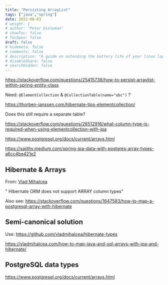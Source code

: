 ```yaml
---
title: "Persisting ArrayList"
tags: ["java","spring"]
date: 2022-08-03
# weight: 1
# author: "Peter Dieleman"
# showToc: false
# TocOpen: false
draft: false
# hidemeta: false
# comments: false
# description: "A guide on extending the battery life of your linux laptop"
# disableShare: false
# searchHidden: false
---
```


<https://stackoverflow.com/questions/25415738/how-to-persist-arraylist-within-spring-entity-class>

Need: `@ElementCollection` & `@CollectionTable(name="abc")` ?

<https://thorben-janssen.com/hibernate-tips-elementcollection/>

Does this still require a separate table?

<https://stackoverflow.com/questions/26512916/what-column-type-is-required-when-using-elementcollection-with-jpa>


<https://www.postgresql.org/docs/current/arrays.html>

<https://sajithv.medium.com/spring-jpa-data-with-postgres-array-types-a6cc4be421e2>

## Hibernate & Arrays

From: [Vlad Mihalcea](https://vladmihalcea.com/postgresql-array-java-list/)

" Hibernate ORM does not support ARRAY column types"

Also see: <https://stackoverflow.com/questions/1647583/how-to-map-a-postgresql-array-with-hibernate>

## Semi-canonical solution

Use: <https://github.com/vladmihalcea/hibernate-types>

<https://vladmihalcea.com/how-to-map-java-and-sql-arrays-with-jpa-and-hibernate/>

## PostgreSQL data types

<https://www.postgresql.org/docs/current/arrays.html>

